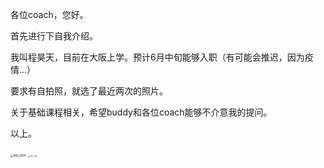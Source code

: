 各位coach，您好。

首先进行下自我介绍。

我叫程昊天，目前在大阪上学。预计6月中旬能够入职（有可能会推迟，因为疫情...）

要求有自拍照，就选了最近两次的照片。

关于基础课程相关，希望buddy和各位coach能够不介意我的提问。

以上。

<img src="/Users/kkkkouten/Downloads/IMG_9974.jpg" alt="IMG_9974" style="zoom:30%;" />

<img src="/Users/kkkkouten/Downloads/IMG_3042.JPG" alt="IMG_3042" style="zoom:18%;" />

